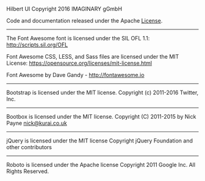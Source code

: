 Hilbert UI
Copyright 2016 IMAGINARY gGmbH

Code and documentation released under the Apache [License](LICENSE.md).

---

The Font Awesome font is licensed under the SIL OFL 1.1:
http://scripts.sil.org/OFL

Font Awesome CSS, LESS, and Sass files are licensed under the MIT License:
https://opensource.org/licenses/mit-license.html

Font Awesome by Dave Gandy - http://fontawesome.io

---

Bootstrap is licensed under the MIT license.
Copyright (c) 2011-2016 Twitter, Inc.

---

Bootbox is licensed under the MIT license.
Copyright (C) 2011-2015 by Nick Payne <nick@kurai.co.uk>

---

jQuery is licensed under the MIT license
Copyright jQuery Foundation and other contributors

---

Roboto is licensed under the Apache license
Copyright 2011 Google Inc. All Rights Reserved.
